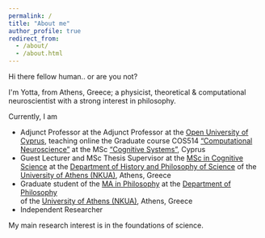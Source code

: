 ```yaml
---
permalink: /
title: "About me"
author_profile: true
redirect_from: 
  - /about/
  - /about.html
---
```


Hi there fellow human.. or are you not?

 I'm Yotta, from Athens, Greece; a physicist, theoretical & computational neuroscientist with a strong interest in philosophy.


Currently, I am 
- Adjunct Professor at the Adjunct Professor at the [Open University of Cyprus](https://www.ouc.ac.cy/index.php/en/), teaching online the Graduate course COS514 [“Computational Neuroscience”](https://www.ouc.ac.cy/index.php/en/studies/master/cos/modules-cos/3062-cos514) at the MSc [“Cognitive Systems”](https://www.ouc.ac.cy/index.php/en/studies/master/cos), Cyprus
- Guest Lecturer and MSc Thesis Supervisor at the [MSc in Cognitive Science](https://cogsci.phs.uoa.gr/) at the [Department of History and Philosophy of Science](https://en.phs.uoa.gr/) of the [University of Athens (NKUA)](https://en.wikipedia.org/wiki/New_York_University), Athens, Greece
- Graduate student of the [MA in Philosophy](http://en.philosophymaster.philosophy.uoa.gr/overview.html) at the [Department of Philosophy](https://en.philosophy.uoa.gr/)  
of the [University of Athens (NKUA)](https://en.wikipedia.org/wiki/New_York_University), Athens, Greece
- Independent Researcher

My main research interest is in the foundations of science.

